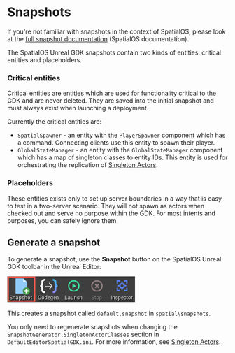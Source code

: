 # Snapshots

If you're not familiar with snapshots in the context of SpatialOS, please look at the [full snapshot documentation](https://docs.improbable.io/reference/13.1/shared/operate/snapshots) (SpatialOS documentation).

The SpatialOS Unreal GDK snapshots contain two kinds of entities: critical entities and placeholders.

### Critical entities

Critical entities are entities which are used for functionality critical to the GDK and are never deleted. They are saved into the initial snapshot and must always exist when launching a deployment.

Currently the critical entities are:
* `SpatialSpawner` - an entity with the `PlayerSpawner` component which has a command. Connecting clients use this entity to spawn their player.
* `GlobalStateManager` - an entity with the `GlobalStateManager` component which has a map of singleton classes to entity IDs. This entity is used for orchestrating the replication of [Singleton Actors](./singleton-actors.md).

### Placeholders

These entities exists only to set up server boundaries in a way that is easy to test in a two-server scenario. They will not spawn as actors when checked out and serve no purpose within the GDK. For most intents and purposes, you can safely ignore them.

## Generate a snapshot

To generate a snapshot, use the **Snapshot** button on the SpatialOS Unreal GDK toolbar in the Unreal Editor:

 ![Snapshot](../assets/screen_grabs/snapshot.png)

 This creates a snapshot called `default.snapshot` in `spatial\snapshots`.

You only need to regenerate snapshots when changing the `SnapshotGenerator.SingletonActorClasses` section in `DefaultEditorSpatialGDK.ini`. For more information, see [Singleton Actors](./singleton-actors.md).